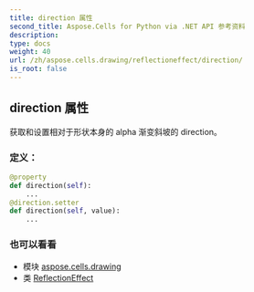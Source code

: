 ```yaml
---
title: direction 属性
second_title: Aspose.Cells for Python via .NET API 参考资料
description:
type: docs
weight: 40
url: /zh/aspose.cells.drawing/reflectioneffect/direction/
is_root: false
---
```

## direction 属性

获取和设置相对于形状本身的 alpha 渐变斜坡的 direction。
### 定义：
```python
@property
def direction(self):
    ...
@direction.setter
def direction(self, value):
    ...
```

### 也可以看看
* 模块 [aspose.cells.drawing](../../)
* 类 [ReflectionEffect](/cells/python-net/zh/aspose.cells.drawing/reflectioneffect)
